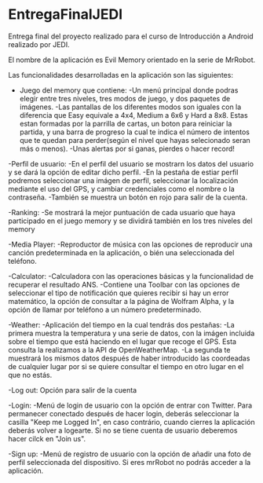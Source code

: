 # EntregaFinalJEDI
Entrega final del proyecto realizado para el curso de Introducción a Android realizado por JEDI.

El nombre de la aplicación es Evil Memory orientado en la serie de MrRobot.

Las funcionalidades desarrolladas en la aplicación son las siguientes:
  - Juego del memory que contiene:
    -Un menú principal donde podras elegir entre tres niveles, tres modos de juego, y dos paquetes de imágenes.
    -Las pantallas de los diferentes modos son iguales con la diferencia que Easy equivale a 4x4, Medium a 6x6 y Hard a 8x8.
      Estas estan formadas por la parrilla de cartas, un boton para reiniciar la partida, y una barra de progreso la cual te indica el
      número de intentos que te quedan para perder(según el nivel que hayas selecionado seran más o menos).
    -Unas alertas por si ganas, pierdes o hacer record!
    
  -Perfil de usuario:
    -En el perfil del usuario se mostrarn los datos del usuario y se dará la opción de editar dicho perfil.
    -En la pestaña de estiar perfil podremos seleccionar una imágen de perfil, seleccionar la localización mediante el uso del GPS,
     y cambiar credenciales como el nombre o la contraseña.
    -También se muestra un botón en rojo para salir de la cuenta.
    
  -Ranking:
    -Se mostrará la mejor puntuación de cada usuario que haya participado en el juego memory y se dividirá también en los tres niveles del memory
  
  -Media Player:
    -Reproductor de música con las opciones de reproducir una canción predeterminada en la aplicación, o bién una seleccionada del teléfono.
  
  -Calculator:
    -Calculadora con las operaciones básicas y la funcionalidad de recuperar el resultado ANS.
    -Contiene una Toolbar con las opciones de seleccionar el tipo de notificación que quieres recibir si hay un error matemático,
     la opción de consultar a la página de Wolfram Alpha, y la opción de llamar por teléfono a un número predeterminado.
     
  -Weather:
    -Aplicación del tiempo en la cual tendrás dos pestañas:
      -La primera muestra la temperatura y una serie de datos, con la imágen incluida sobre el tiempo que está haciendo en el lugar
       que recoge el GPS. Esta consulta la realizamos a la API de OpenWeatherMap.
      -La segunda te muestrará los mismos datos después de haber introducido las coordeadas de cualquier lugar por si se quiere consultar
       el tiempo en otro lugar en el que no estás.
       
   -Log out: Opción para salir de la cuenta
   
   -Login:
    -Menú de login de usuario con la opción de entrar con Twitter. Para permanecer conectado después de hacer login, deberás seleccionar
     la casilla "Keep me Logged In", en caso contrário, cuando cierres la aplicación deberás volver a logearte.
     Si no se tiene cuenta de usuario deberemos hacer cilck en "Join us".
     
   -Sign up:
    -Menú de registro de usuario con la opción de añadir una foto de perfil seleccionada del dispositivo. Si eres mrRobot no podrás acceder
     a la aplicación.
   
